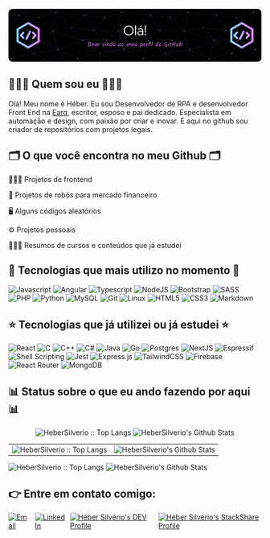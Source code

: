 ![Boas vindas ao meu Github](imagens/capa.png)

## 👨🏼‍💻 Quem sou eu 👨🏼‍💻

Olá! Meu nome é Héber. Eu sou Desenvolvedor de RPA e desenvolvedor Front End na [Earq](https://earqconsultoria.com.br/), escritor, esposo e pai dedicado. Especialista em automação e design, com paixão por criar e inovar. E aqui no github sou criador de repositórios com projetos legais.

## 🗂️ O que você encontra no meu Github 🗂️

👨🏼‍💻 Projetos de frontend

🤖 Projetos de robôs para mercado financeiro

🖥️ Alguns códigos aleatórios

⚙️ Projetos pessoais

👨🏼‍💻 Resumos de cursos e conteúdos que já estudei

## 🌟 Tecnologias que mais utilizo no momento 🌟

![Javascript](https://img.shields.io/badge/JavaScript-323330?style=for-the-badge&logo=javascript&logoColor=F7DF1E)
![Angular](https://img.shields.io/badge/Angular-DD0031?style=for-the-badge&logo=angular&logoColor=white)
![Typescript](https://img.shields.io/badge/TypeScript-007ACC?style=for-the-badge&logo=typescript&logoColor=white)
![NodeJS](https://img.shields.io/badge/Node.js-43853D?style=for-the-badge&logo=node.js&logoColor=white)
![Bootstrap](https://img.shields.io/badge/Bootstrap-563D7C?style=for-the-badge&logo=bootstrap&logoColor=white)
![SASS](https://img.shields.io/badge/SASS-hotpink.svg?style=for-the-badge&logo=SASS&logoColor=white)
![PHP](https://img.shields.io/badge/PHP-777BB4?style=for-the-badge&logo=php&logoColor=white)
![Python](https://img.shields.io/badge/Python-3776AB?style=for-the-badge&logo=python&logoColor=white)
![MySQL](https://img.shields.io/badge/MySQL-FFC500?style=for-the-badge&logo=mysql&logoColor=black)
![Git](https://img.shields.io/badge/GIT-E44C30?style=for-the-badge&logo=git&logoColor=white)
![Linux](https://img.shields.io/badge/Linux-FCC644?style=for-the-badge&logo=linux&logoColor=black)
![HTML5](https://img.shields.io/badge/HTML5-E34F26?style=for-the-badge&logo=html5&logoColor=white)
![CSS3](https://img.shields.io/badge/CSS3-1572B6?style=for-the-badge&logo=css3&logoColor=white)
![Markdown](https://img.shields.io/badge/Markdown-000000?style=for-the-badge&logo=markdown&logoColor=white)

## ⭐ Tecnologias que já utilizei ou já estudei ⭐

![React](https://img.shields.io/badge/React-20232A?style=for-the-badge&logo=react&logoColor=61DAFB)
![C](https://img.shields.io/badge/C-00599C?style=for-the-badge&logo=c&logoColor=white)
![C++](https://img.shields.io/badge/C%2B%2B-00599C?style=for-the-badge&logo=c%2B%2B&logoColor=white)
![C#](https://img.shields.io/badge/C%23-239120?style=for-the-badge&logo=c-sharp&logoColor=white)
![Java](https://img.shields.io/badge/Java-ED8B00?style=for-the-badge&logo=java&logoColor=white)
![Go](https://img.shields.io/badge/Go-00ADD8?style=for-the-badge&logo=go&logoColor=white)
![Postgres](https://img.shields.io/badge/PostgreSQL-316192?style=for-the-badge&logo=postgresql&logoColor=white)
![NextJS](https://img.shields.io/badge/next.js-000000?style=for-the-badge&logo=nextdotjs&logoColor=white)
![Espressif](https://img.shields.io/badge/espressif-E7352C?style=for-the-badge&logo=espressif&logoColor=white)
![Shell Scripting](https://img.shields.io/badge/Shell_Script-121011?style=for-the-badge&logo=gnu-bash&logoColor=white)
![Jest](https://img.shields.io/badge/-jest-%23C21325?logo=jest&logoColor=white&style=for-the-badge)
![Express.js](https://img.shields.io/badge/express.js-%23404d59.svg?logo=express&logoColor=%2361DAFB&style=for-the-badge)
![TailwindCSS](https://img.shields.io/badge/Tailwind_CSS-38B2AC?style=for-the-badge&logo=tailwind-css&logoColor=white)
![Firebase](https://img.shields.io/badge/firebase-%23039BE5.svg?logo=firebase&style=for-the-badge)
![React Router](https://img.shields.io/badge/React_Router-CA4245?style=for-the-badge&logo=react-router&logoColor=white)
![MongoDB](https://img.shields.io/badge/MongoDB-%234ea94b.svg?style=for-the-badge&logo=mongodb&logoColor=white)

## 📊 Status sobre o que eu ando fazendo por aqui 📊

<div align = "center">
</div>

<p align="center">
  <img src="https://github-readme-stats.vercel.app/api/top-langs/?username=HeberSilverio&langs_count=10&theme=tokyonight&layout=compact&cache_buster=1" alt="HeberSilverio :: Top Langs" style="height: 195px;"/>
  <img src="https://github-readme-stats.vercel.app/api?username=HeberSilverio&hide=contribs&include_all_commits=true&count_private=true&show_icons=true&line_height=20&title_color=7A7ADB&icon_color=2234AE&text_color=D3D3D3&bg_color=0,000000,130F40" alt="HeberSilverio's Github Stats" style="height: 195px; width: 90%;"/>
</p>

<table>
  <tr>
    <td align="center">
      <img src="https://github-readme-stats.vercel.app/api/top-langs/?username=HeberSilverio&langs_count=10&theme=tokyonight&layout=compact&cache_buster=1" alt="HeberSilverio :: Top Langs" style="height: 195px;"/>
    </td>
    <td align="center">
      <img src="https://github-readme-stats.vercel.app/api?username=HeberSilverio&hide=contribs&include_all_commits=true&count_private=true&show_icons=true&line_height=20&title_color=7A7ADB&icon_color=2234AE&text_color=D3D3D3&bg_color=0,000000,130F40" alt="HeberSilverio's Github Stats" style="height: 195px; width: 90%;"/>
    </td>
  </tr>
</table>

![HeberSilverio :: Top Langs](https://github-readme-stats.vercel.app/api/top-langs/?username=HeberSilverio&langs_count=10&theme=tokyonight&layout=compact&cache_buster=1)
![HeberSilverio's Github Stats](https://github-readme-stats.vercel.app/api?username=HeberSilverio&hide=contribs&include_all_commits=true&count_private=true&show_icons=true&line_height=20&title_color=7A7ADB&icon_color=2234AE&text_color=D3D3D3&bg_color=0,000000,130F40)

## 👉 Entre em contato comigo:

<p align="left" style="display: flex; justify-content: center; gap: 10px;">
   <a href="mailto:hebersilverio@gmail.com">
      <img src="https://img.shields.io/badge/Email-D14836?style=for-the-badge&logo=gmail&logoColor=white" alt="Email">
   </a>
   <a href="https://www.linkedin.com/in/hebersilverio/" target=”_blank”>
      <img src="https://img.shields.io/badge/LinkedIn-0077B5?style=for-the-badge&logo=linkedin&logoColor=white" alt="LinkedIn">
   </a>
   <a href="https://hebersilverio.github.io/Curriculo/" target=”_blank”>
      <img src="https://d2fltix0v2e0sb.cloudfront.net/dev-badge.svg" alt="Héber Silvério's DEV Profile" height="30" width="30">
   </a>
   <a href="https://stackshare.io/hebersilverio" target=”_blank”>
      <img src="https://cdn.worldvectorlogo.com/logos/stackshare.svg" alt="Héber Silvério's StackShare Profile" height="30" width="30">
   </a>
</p>



